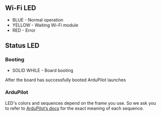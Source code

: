 ## Wi-Fi LED

* BLUE - Normal operation
* YELLOW - Waiting Wi-Fi module
* RED - Error

## Status LED

### Booting
* SOLID WHILE - Board booting

After the board has successfully booted ArduPilot launches

### ArduPilot

LED's colors and sequences depend on the frame you use. So we ask you to refer 
to [ArduPilot’s docs](http://ardupilot.org/copter/docs/common-leds-pixhawk.html) for the exact meaning of each sequence.
